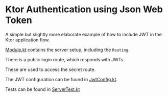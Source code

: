 # Ktor Authentication using Json Web Token

A simple but slightly more elaborate example of how to include JWT in the Ktor application flow. 




[Module.kt](/src/main/kotlin/me/avo/io/ktor/auth/jwt/sample/Module.kt) contains the server setup, including the `Routing`.

There is a public login route, which responds with JWTs. 

These are used to access the secret route. 

The JWT configuration can be found in [JwtConfig.kt](/src/main/kotlin/me/avo/io/ktor/auth/jwt/sample/JwtConfig.kt).

Tests can be found in [ServerTest.kt](/src/test/kotlin/me/avo/io/ktor/auth/jwt/sample/ServerTest.kt)

